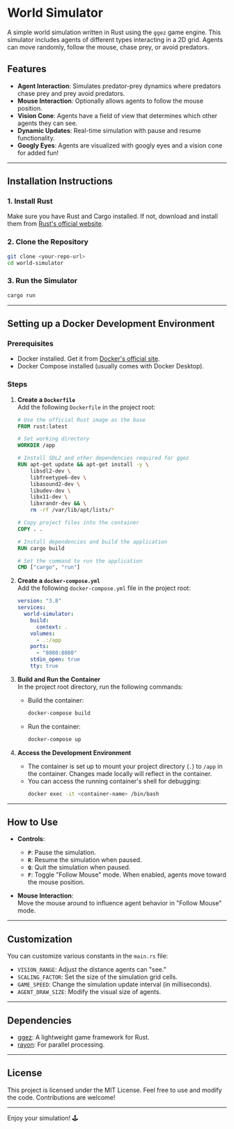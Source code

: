 # World Simulator

A simple world simulation written in Rust using the `ggez` game engine. This simulator includes agents of different types interacting in a 2D grid. Agents can move randomly, follow the mouse, chase prey, or avoid predators.

## Features
- **Agent Interaction**: Simulates predator-prey dynamics where predators chase prey and prey avoid predators.
- **Mouse Interaction**: Optionally allows agents to follow the mouse position.
- **Vision Cone**: Agents have a field of view that determines which other agents they can see.
- **Dynamic Updates**: Real-time simulation with pause and resume functionality.
- **Googly Eyes**: Agents are visualized with googly eyes and a vision cone for added fun!

---

## Installation Instructions

### 1. **Install Rust**  
Make sure you have Rust and Cargo installed. If not, download and install them from [Rust's official website](https://www.rust-lang.org/tools/install).

### 2. **Clone the Repository**  
```bash
git clone <your-repo-url>
cd world-simulator
```

### 3. **Run the Simulator**  
```bash
cargo run
```

---

## Setting up a Docker Development Environment

### Prerequisites

- Docker installed. Get it from [Docker's official site](https://www.docker.com/).
- Docker Compose installed (usually comes with Docker Desktop).

### Steps

1. **Create a `Dockerfile`**  
   Add the following `Dockerfile` in the project root:

   ```dockerfile
   # Use the official Rust image as the base
   FROM rust:latest

   # Set working directory
   WORKDIR /app

   # Install SDL2 and other dependencies required for ggez
   RUN apt-get update && apt-get install -y \
       libsdl2-dev \
       libfreetype6-dev \
       libasound2-dev \
       libudev-dev \
       libx11-dev \
       libxrandr-dev && \
       rm -rf /var/lib/apt/lists/*

   # Copy project files into the container
   COPY . .

   # Install dependencies and build the application
   RUN cargo build

   # Set the command to run the application
   CMD ["cargo", "run"]
   ```

2. **Create a `docker-compose.yml`**  
   Add the following `docker-compose.yml` file in the project root:

   ```yaml
   version: "3.8"
   services:
     world-simulator:
       build:
         context: .
       volumes:
         - .:/app
       ports:
         - "8080:8080"
       stdin_open: true
       tty: true
   ```

3. **Build and Run the Container**  
   In the project root directory, run the following commands:

   - Build the container:
     ```bash
     docker-compose build
     ```
   - Run the container:
     ```bash
     docker-compose up
     ```

4. **Access the Development Environment**  
   - The container is set up to mount your project directory (`.`) to `/app` in the container. Changes made locally will reflect in the container.
   - You can access the running container's shell for debugging:
     ```bash
     docker exec -it <container-name> /bin/bash
     ```

---

## How to Use

- **Controls**:
  - **`P`**: Pause the simulation.
  - **`R`**: Resume the simulation when paused.
  - **`Q`**: Quit the simulation when paused.
  - **`F`**: Toggle "Follow Mouse" mode. When enabled, agents move toward the mouse position.

- **Mouse Interaction**:  
  Move the mouse around to influence agent behavior in "Follow Mouse" mode.

---

## Customization

You can customize various constants in the `main.rs` file:
- `VISION_RANGE`: Adjust the distance agents can "see."
- `SCALING_FACTOR`: Set the size of the simulation grid cells.
- `GAME_SPEED`: Change the simulation update interval (in milliseconds).
- `AGENT_DRAW_SIZE`: Modify the visual size of agents.

---

## Dependencies

- [ggez](https://ggez.rs): A lightweight game framework for Rust.
- [rayon](https://github.com/rayon-rs/rayon): For parallel processing.

---

## License

This project is licensed under the MIT License. Feel free to use and modify the code. Contributions are welcome!

---

Enjoy your simulation! 🕹️
